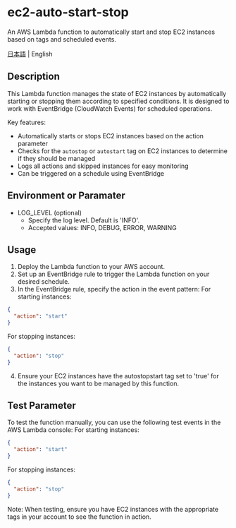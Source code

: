 # ec2-auto-start-stop

An AWS Lambda function to automatically start and stop EC2 instances based on tags and scheduled events.

[日本語](README.ja.md) | English

## Description

This Lambda function manages the state of EC2 instances by automatically starting or stopping them according to specified conditions. It is designed to work with EventBridge (CloudWatch Events) for scheduled operations.

Key features:

- Automatically starts or stops EC2 instances based on the action parameter
- Checks for the `autostop` or `autostart` tag on EC2 instances to determine if they should be managed
- Logs all actions and skipped instances for easy monitoring
- Can be triggered on a schedule using EventBridge

## Environment or Paramater

- LOG_LEVEL (optional)
  - Specify the log level. Default is 'INFO'.
  - Accepted values: INFO, DEBUG, ERROR, WARNING

## Usage

1. Deploy the Lambda function to your AWS account.
2. Set up an EventBridge rule to trigger the Lambda function on your desired schedule.
3. In the EventBridge rule, specify the action in the event pattern:
  For starting instances:

  ```json
  {
    "action": "start"
  }
  ```

  For stopping instances:

  ```json
  {
    "action": "stop"
  }
  ```

4. Ensure your EC2 instances have the autostopstart tag set to 'true' for the instances you want to be managed by this function.

## Test Parameter

To test the function manually, you can use the following test events in the AWS Lambda console:
For starting instances:

```json
{
  "action": "start"
}
```

For stopping instances:

```json
{
  "action": "stop"
}
```

Note: When testing, ensure you have EC2 instances with the appropriate tags in your account to see the function in action.